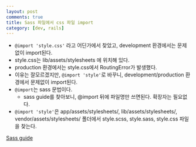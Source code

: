 ```yaml
---
layout: post
comments: true
title: Sass 파일에서 css 파일 import
category: [dev, rails]
---
```


- `@import 'style.css'` 라고 어딘가에서 찾았고, development 환경에서는 문제없이 import된다.
- style.css는 lib/assets/stylesheets 에 위치해 있다.
- production 환경에서는 style.css에서 RoutingError가 발생했다.
- 이유는 잘모르겠지만, `@import 'style'`로 바꾸니, development/production 환경에서 문제없이 import된다.
- `@import`는 sass 문법이다.
    + sass guide를 찾아보니, @import 뒤에 파일명만 쓰면된다. 확장자는 필요없다.
- `@import 'style'`은 app/assets/stylesheets/, lib/assets/stylesheets/, vendor/assets/stylesheets/ 폴더에서 style.scss, style.sass, style.css 파일을 찾는다.

[Sass guide](http://sass-lang.com/guide)
